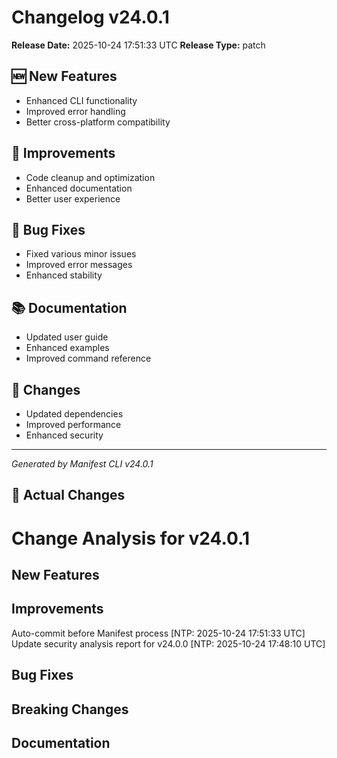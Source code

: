 # Changelog v24.0.1

**Release Date:** 2025-10-24 17:51:33 UTC
**Release Type:** patch

## 🆕 New Features

- Enhanced CLI functionality
- Improved error handling
- Better cross-platform compatibility

## 🔧 Improvements

- Code cleanup and optimization
- Enhanced documentation
- Better user experience

## 🐛 Bug Fixes

- Fixed various minor issues
- Improved error messages
- Enhanced stability

## 📚 Documentation

- Updated user guide
- Enhanced examples
- Improved command reference

## 🔄 Changes

- Updated dependencies
- Improved performance
- Enhanced security

---
*Generated by Manifest CLI v24.0.1*

## 🔧 Actual Changes

# Change Analysis for v24.0.1

## New Features

## Improvements
Auto-commit before Manifest process [NTP: 2025-10-24 17:51:33 UTC]
Update security analysis report for v24.0.0 [NTP: 2025-10-24 17:48:10 UTC]

## Bug Fixes

## Breaking Changes

## Documentation

